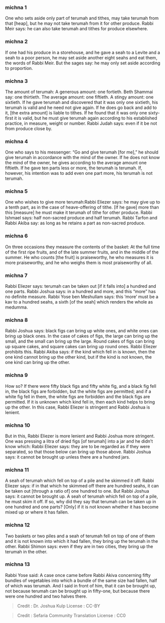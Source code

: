 
### michna 1
One who sets aside only part of terumah and tithes, may take terumah from that [heap], but he may not take terumah from it for other produce. Rabbi Meir says: he can also take terumah and tithes for produce elsewhere.

### michna 2
If one had his produce in a storehouse, and he gave a seah to a Levite and a seah to a poor person, he may set aside another eight seahs and eat them, the words of Rabbi Meir. But the sages say: he may only set aside according to proportion.

### michna 3
The amount of terumah: A generous amount: one fortieth. Beth Shammai say: one thirtieth. The average amount: one fiftieth. A stingy amount: one sixtieth. If he gave terumah and discovered that it was only one sixtieth, his terumah is valid and he need not give again. If he does go back and add to it, [the extra amount] is liable to tithes. If he found that it was only one sixty-first it is valid, but he must give terumah again according to his established practice, in measure, weight or number. Rabbi Judah says: even if it be not from produce close by.

### michna 4
One who says to his messenger: “Go and give terumah [for me],” he should give terumah in accordance with the mind of the owner. If he does not know the mind of the owner, he gives according to the average amount one fiftieth. If he gave ten parts less or more, the terumah is terumah. If, however, his intention was to add even one part more, his terumah is not terumah.

### michna 5
One who wishes to give more terumah:Rabbi Eliezer says: he may give up to a tenth part, as in the case of heave-offering of tithe. [If he gave] more than this [measure] he must make it terumah of tithe for other produce. Rabbi Ishmael says: half non-sacred produce and half terumah. Rabbi Tarfon and Rabbi Akiba say: as long as he retains a part as non-sacred produce.

### michna 6
On three occasions they measure the contents of the basket: At the full time of the first ripe fruits, and of the late summer fruits, and in the middle of the summer. He who counts [the fruit] is praiseworthy, he who measures it is more praiseworthy, and he who weighs them is most praiseworthy of all.

### michna 7
Rabbi Eliezer says: terumah can be taken out [if it falls into] a hundred and one parts. Rabbi Joshua says: in a hundred and more, and this “more” has no definite measure. Rabbi Yose ben Meshullam says: this ‘more’ must be a kav to a hundred seahs, a sixth [of the seah] which renders the whole as medumma.

### michna 8
Rabbi Joshua says: black figs can bring up white ones, and white ones can bring up black ones. In the case of cakes of figs, the large can bring up the small, and the small can bring up the large. Round cakes of figs can bring up square cakes, and square cakes can bring up round ones. Rabbi Eliezer prohibits this. Rabbi Akiba says: if the kind which fell in is known, then the one kind cannot bring up the other kind, but if the kind is not known, the one kind can bring up the other.

### michna 9
How so? If there were fifty black figs and fifty white fig, and a black fig fell in, the black figs are forbidden, but the white figs are permitted; and if a white fig fell in them, the white figs are forbidden and the black figs are permitted. If it is unknown which kind fell in, then each kind helps to bring up the other. In this case, Rabbi Eliezer is stringent and Rabbi Joshua is lenient.

### michna 10
But in this, Rabbi Eliezer is more lenient and Rabbi Joshua more stringent. One was pressing a litra of dried figs [of terumah] into a jar and he didn’t know which: Rabbi Eliezer says: they are to be regarded as if they were separated, so that those below can bring up those above. Rabbi Joshua says: it cannot be brought up unless there are a hundred jars.

### michna 11
A seah of terumah which fell on top of a pile and he skimmed it off: Rabbi Eliezer says: if in that which he skimmed off there are hundred seahs, it can be taken out [through a ratio of] one hundred to one. But Rabbi Joshua says: it cannot be brought up. A seah of terumah which fell on top of a pile, he must skim it off. If so, why did they say that terumah can be taken up in one hundred and one parts? [Only] if it is not known whether it has become mixed up or where it has fallen.

### michna 12
Two baskets or two piles and a seah of terumah fell on top of one of them and it is not known into which it had fallen, they bring up the terumah in the other. Rabbi Shimon says: even if they are in two cities, they bring up the terumah in the other.

### michna 13
Rabbi Yose said: A case once came before Rabbi Akiva concerning fifty bundles of vegetables into which a bundle of the same size had fallen, half of which was terumah. And I said in front of him, that it can be brought up, not because terumah can be brought up in fifty-one, but because there were one hundred and two halves there.

>Credit : Dr. Joshua Kulp
>License : CC-BY

>Credit : Sefaria Community Translation
>License : CC0